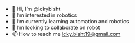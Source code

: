 - 👋 Hi, I’m @lckybisht
- 👀 I’m interested in robotics
- 🌱 I’m currently learning automation and robotics
- 💞️ I’m looking to collaborate on robot
- 📫 How to reach me lcky.bisht19@gmail.com

<!---
lckybisht/lckybisht is a ✨ special ✨ repository because its `README.md` (this file) appears on your GitHub profile.
You can click the Preview link to take a look at your changes.
--->
